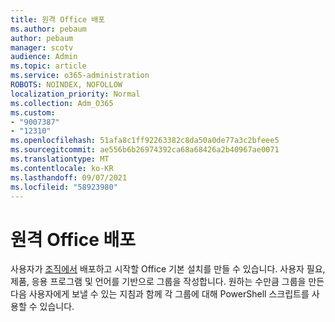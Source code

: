 ```yaml
---
title: 원격 Office 배포
ms.author: pebaum
author: pebaum
manager: scotv
audience: Admin
ms.topic: article
ms.service: o365-administration
ROBOTS: NOINDEX, NOFOLLOW
localization_priority: Normal
ms.collection: Adm_O365
ms.custom:
- "9007387"
- "12310"
ms.openlocfilehash: 51afa8c1ff92263382c8da50a0de77a3c2bfeee5
ms.sourcegitcommit: ae556b6b26974392ca68a68426a2b40967ae0071
ms.translationtype: MT
ms.contentlocale: ko-KR
ms.lasthandoff: 09/07/2021
ms.locfileid: "58923980"
---
```

# <a name="deploy-office-to-remote-users"></a>원격 Office 배포

사용자가 [조직에서](https://admin.microsoft.com/Adminportal/Home#/officeremoteinstall) 배포하고 시작할 Office 기본 설치를 만들 수 있습니다. 사용자 필요, 제품, 응용 프로그램 및 언어를 기반으로 그룹을 작성합니다. 원하는 수만큼 그룹을 만든 다음 사용자에게 보낼 수 있는 지침과 함께 각 그룹에 대해 PowerShell 스크립트를 사용할 수 있습니다.